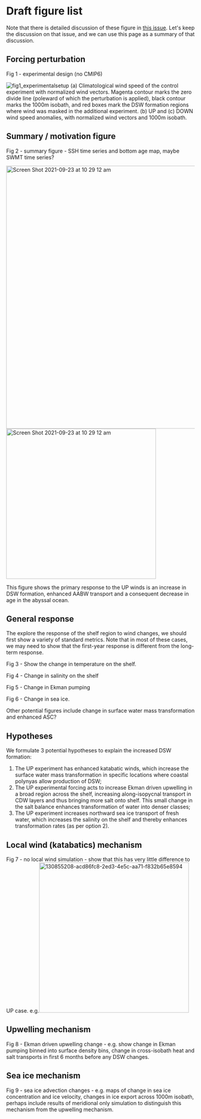 # Draft figure list

Note that there is detailed discussion of these figure in [this issue](https://github.com/adele157/easterlies-collaborative-project/issues/37). Let's keep the discussion on that issue, and we can use this page as a summary of that discussion.

## Forcing perturbation

Fig 1 - experimental design (no CMIP6)

![fig1_experimentalsetup](https://user-images.githubusercontent.com/51519847/134443719-773a86d3-bb9a-41fe-80f2-6c0783c1d43e.png)
(a) Climatological wind speed of the control experiment with normalized wind vectors. Magenta contour marks the zero divide line (poleward of which the perturbation is applied), black contour marks the 1000m isobath, and red boxes mark the DSW formation regions where wind was masked in the additional experiment. (b) UP and (c) DOWN wind speed anomalies, with normalized wind vectors and 1000m isobath.

## Summary / motivation figure

Fig 2 - summary figure - SSH time series and bottom age map, maybe SWMT time series?

<img width="700" alt="Screen Shot 2021-09-23 at 10 29 12 am" src="https://user-images.githubusercontent.com/8506963/134439191-807405ae-6af7-43ec-870b-b7574b95ebf7.png">

<img width="400" alt="Screen Shot 2021-09-23 at 10 29 12 am" src="https://user-images.githubusercontent.com/8506963/125707732-83ec9aba-1a3e-4a4e-abb2-3955bb716ea7.png">

This figure shows the primary response to the UP winds is an increase in DSW formation, enhanced AABW transport and a consequent decrease in age in the abyssal ocean.

## General response
The explore the response of the shelf region to wind changes, we should first show a variety of standard metrics. Note that in most of these cases, we may need to show that the first-year response is different from the long-term response.

Fig 3 - Show the change in temperature on the shelf.

Fig 4 - Change in salinity on the shelf

Fig 5 - Change in Ekman pumping

Fig 6 - Change in sea ice.

Other potential figures include change in surface water mass transformation and enhanced ASC?

## Hypotheses
We formulate 3 potential hypotheses to explain the increased DSW formation: 
1. The UP experiment has enhanced katabatic winds, which increase the surface water mass transformation in specific locations where coastal polynyas allow production of DSW;
2.  The UP experimental forcing acts to increase Ekman driven upwelling in a broad region across the shelf, increasing along-isopycnal transport in CDW layers and thus bringing more salt onto shelf. This small change in the salt balance enhances transformation of water into denser classes;
3.  The UP experiment increases northward sea ice transport of fresh water, which increases the salinity on the shelf and thereby enhances transformation rates (as per option 2).
  
## Local wind (katabatics) mechanism

Fig 7 - no local wind simulation - show that this has very little difference to UP case.
e.g.<img width="400" alt="130855208-acd86fc8-2ed3-4e5c-aa71-f832b65e8594" src="https://user-images.githubusercontent.com/8506963/134439067-aa70264e-6a58-40e8-a852-dc1563e0c672.png">

## Upwelling mechanism

Fig 8 - Ekman driven upwelling change - e.g. show change in Ekman pumping binned into surface density bins, change in cross-isobath heat and salt transports in first 6 months before any DSW changes.

## Sea ice mechanism

Fig 9 - sea ice advection changes - e.g. maps of change in sea ice concentration and ice velocity, changes in ice export across 1000m isobath, perhaps include results of meridional only simulation to distinguish this mechanism from the upwelling mechanism.

